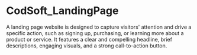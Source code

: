 # CodSoft_LandingPage
A landing page website is designed to capture visitors' attention and drive a specific action, such as signing up, purchasing, or learning more about a product or service. It features a clear and compelling headline, brief descriptions, engaging visuals, and a strong call-to-action button.
